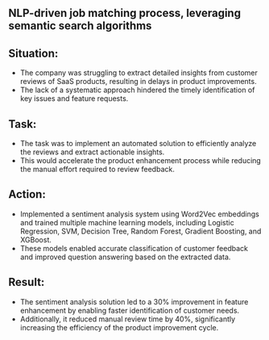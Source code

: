 ## NLP-driven job matching process, leveraging semantic search algorithms

## Situation:

- The company was struggling to extract detailed insights from customer reviews of SaaS products, resulting in delays in product improvements. 
- The lack of a systematic approach hindered the timely identification of key issues and feature requests.

## Task:

- The task was to implement an automated solution to efficiently analyze the reviews and extract actionable insights. 
- This would accelerate the product enhancement process while reducing the manual effort required to review feedback.


## Action:

- Implemented a sentiment analysis system using Word2Vec embeddings and trained multiple machine learning models, including Logistic Regression, SVM, Decision Tree, Random Forest, Gradient Boosting, and XGBoost. 
- These models enabled accurate classification of customer feedback and improved question answering based on the extracted data.




## Result:
- The sentiment analysis solution led to a 30% improvement in feature enhancement by enabling faster identification of customer needs.
-  Additionally, it reduced manual review time by 40%, significantly increasing the efficiency of the product improvement cycle.

